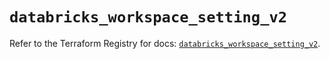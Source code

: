 # `databricks_workspace_setting_v2`

Refer to the Terraform Registry for docs: [`databricks_workspace_setting_v2`](https://registry.terraform.io/providers/databricks/databricks/1.90.0/docs/resources/workspace_setting_v2).
